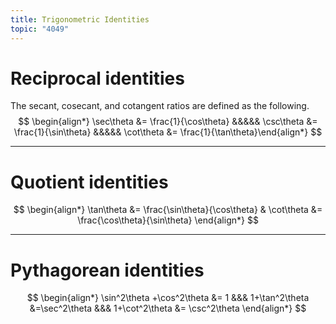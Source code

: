 ```yaml
---
title: Trigonometric Identities
topic: "4049"
---
```

# Reciprocal identities
The secant, cosecant, and cotangent ratios are defined as the following.
$$ 
\begin{align*} \sec\theta &= \frac{1}{\cos\theta} &&&&& \csc\theta &= \frac{1}{\sin\theta} &&&&& \cot\theta &= \frac{1}{\tan\theta}\end{align*} 
$$

---
# Quotient identities
$$
\begin{align*} \tan\theta &= \frac{\sin\theta}{\cos\theta} & \cot\theta &= \frac{\cos\theta}{\sin\theta} \end{align*} 
$$

---
# Pythagorean identities
$$ 
\begin{align*} \sin^2\theta +\cos^2\theta &= 1 &&& 1+\tan^2\theta &=\sec^2\theta &&& 1+\cot^2\theta &= \csc^2\theta \end{align*} 
$$

